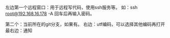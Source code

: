 左边第一个远程窗口：用于远程写代码，使用ssh服务等。
如：ssh root@192.168.16.178 -A 回车后再输入密码。

第二个：当前所在的git分支，如果有。
右边：utf编码，可以选择其他编码再打开
最右边：通知